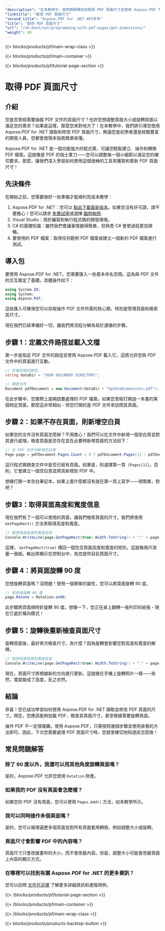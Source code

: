 ```yaml
---
"description": "在本教學中，我們將解釋如何取得 PDF 頁面尺寸並使用 Aspose.PDF for .NET 執行操作。提供了詳細的步驟來引導您完成整個過程。"
"linktitle": "取得 PDF 頁面尺寸"
"second_title": "Aspose.PDF for .NET API參考"
"title": "取得 PDF 頁面尺寸"
"url": "/zh-hant/net/programming-with-pdf-pages/get-dimensions/"
"weight": 60
---
```


{{< blocks/products/pf/main-wrap-class >}}

{{< blocks/products/pf/main-container >}}

{{< blocks/products/pf/tutorial-page-section >}}

# 取得 PDF 頁面尺寸

## 介紹

您是否曾經需要操縱 PDF 文件的頁面尺寸？也許您想調整頁面大小或旋轉頁面以滿足您的需求？如果是這樣，那麼您來對地方了！在本教學中，我們將引導您使用 Aspose.PDF for .NET 擷取和修改 PDF 頁面尺寸。無論您是初學者還是經驗豐富的開發人員，您都會發現本指南簡單易懂。

Aspose.PDF for .NET 是一個功能強大的程式庫，可讓您輕鬆建立、操作和轉換 PDF 檔案。這就像是 PDF 的瑞士軍刀——您可以調整每一個小細節以滿足您的確切要求。那麼，讓我們深入學習如何使用這個很棒的工具來獲取和更新 PDF 頁面尺寸！

## 先決條件

在開始之前，您需要做好一些準備才能順利完成本教學：

1. Aspose.PDF for .NET：您可以 [點此下載最新版本](https://releases.aspose.com/pdf/net/)。如果您沒有許可證，請不要擔心！您可以請求 [免費試用](https://releases.aspose.com/)或選擇 [臨時執照](https://purchase。aspose.com/temporary-license/).
2. Visual Studio：用於編寫和執行程式碼的開發環境。
3. C# 的基礎知識：雖然我們會讓事情變得簡單，但熟悉 C# 會使過程更加順暢。
4. 要使用的 PDF 檔案：取得任何範例 PDF 檔案或建立一個新的 PDF 檔案進行測試。

## 導入包

要使用 Aspose.PDF for .NET，您需要匯入一些基本命名空間。這為與 PDF 文件的交互奠定了基礎。具體操作如下：

```csharp
using System.IO;
using System;
using Aspose.Pdf;
```

這些匯入可確保您可以存取操作 PDF 文件所需的核心類，特別是管理頁面和檢索其尺寸。

現在我們已經準備好一切，讓我們將流程分解為易於遵循的步驟。

## 步驟 1：定義文件路徑並載入文檔

第一步是指定 PDF 文件的路徑並使用 Aspose.PDF 載入它。這將允許您與 PDF 文件中的頁面進行互動。

```csharp
// 文檔目錄的路徑。
string dataDir = "YOUR DOCUMENT DIRECTORY";

// 開啟文件
Document pdfDocument = new Document(dataDir + "UpdateDimensions.pdf");
```

在此步驟中，您實際上是開啟要處理的 PDF 檔案。如果您曾經打開過一本書的某個特定頁面，那麼這非常相似 - 但您打開的是 PDF 文件來訪問其頁面。

## 步驟 2：如果不存在頁面，則新增空白頁

如果您的文件沒有頁面怎麼辦？不用擔心！我們可以在文件中新增一個空白頁並對其進行處理。檢查頁面是否存在並在必要時新增頁面的方法如下：

```csharp
// 在 PDF 文件中新增空白頁
Page page = pdfDocument.Pages.Count > 0 ? pdfDocument.Pages[1] : pdfDocument.Pages.Add();
```

這行程式碼檢查文件中是否已經有頁面。如果是，則選擇第一頁（`Pages[1]`）。否則，它會建立一個空白頁並將其新增到 PDF 中。

想像打開一本空白筆記本，如果上面什麼都沒有就在第一頁上寫字——很簡單，對吧？

## 步驟3：取得頁面高度和寬度信息

現在我們有了一個可以使用的頁面，讓我們檢索頁面的尺寸。我們將使用 `GetPageRect()` 方法來取得高度和寬度。

```csharp
// 取得頁面高度和寬度信息
Console.WriteLine(page.GetPageRect(true).Width.ToString() + ":" + page.GetPageRect(true).Height.ToString());
```

這裡， `GetPageRect(true)` 傳回一個包含頁面高度和寬度的矩形。這就像用尺測量一張紙。輸出將顯示在控制台中，為您提供目前頁面尺寸。

## 步驟 4：將頁面旋轉 90 度

您想旋轉頁面嗎？沒問題！使用一個簡單的屬性，您可以將頁面旋轉 90 度。

```csharp
// 將頁面旋轉 90 度
page.Rotate = Rotation.on90;
```

此步驟將頁面順時針旋轉 90 度。想像一下，您正在桌上翻轉一張列印的紙張 - 現在它處於橫向模式！

## 步驟 5：旋轉後重新檢查頁面尺寸

旋轉頁面後，最好再次檢查尺寸。為什麼？因為旋轉會影響您對高度和寬度的解釋。

```csharp
// 取得頁面高度和寬度信息
Console.WriteLine(page.GetPageRect(true).Width.ToString() + ":" + page.GetPageRect(true).Height.ToString());
```

現在，頁面尺寸將根據新的方向進行更新。這就像在手機上旋轉照片一樣——突然，寬度變成了高度，反之亦然。


## 結論

恭喜！您已成功學習如何使用 Aspose.PDF for .NET 擷取並修改 PDF 頁面的尺寸。現在，您應該能夠加載 PDF、檢查其頁面尺寸，甚至根據需要旋轉頁面。

操作 PDF 不一定很複雜。使用 Aspose.PDF，只需按照幾個步驟並使用直覺的方法即可。因此，下次您需要處理 PDF 頁面尺寸時，您就會確切地知道該怎麼做！

## 常見問題解答

### 除了 90 度以外，我還可以用其他角度旋轉頁面嗎？
是的，Aspose.PDF 允許您使用 `Rotation` 財產。

### 如果我的 PDF 沒有頁面會怎麼樣？
如果您的 PDF 沒有頁面，您可以使用 `Pages.Add()` 方法，如本教學所示。

### 我可以同時操作多個頁面嗎？
是的，您可以循環遍歷多個頁面並對所有頁面套用轉換，例如調整大小或旋轉。

### 頁面尺寸會影響 PDF 中的內容嗎？
頁面尺寸只會改變畫布的大小，而不會改變內容。但是，調整大小可能會改變頁面上內容的顯示方式。

### 在哪裡可以找到有關 Aspose.PDF for .NET 的更多資訊？
您可以訪問 [文件在這裡](https://reference.aspose.com/pdf/net/) 了解更多詳細資訊和進階用例。

{{< /blocks/products/pf/tutorial-page-section >}}

{{< /blocks/products/pf/main-container >}}

{{< /blocks/products/pf/main-wrap-class >}}

{{< blocks/products/products-backtop-button >}}